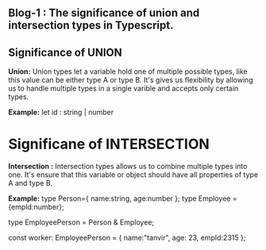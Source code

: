 ## Blog-1 : The significance of union and intersection types in Typescript.

## Significance of UNION

**Union:** Union types let a variable hold one of multiple possible types, like this value can be either type A or type B. It's gives us flexibility by allowing us to handle multiple types in a single varible and accepts only certain types.

**Example:** let id : string | number

# Significane of INTERSECTION

**Intersection :** Intersection types allows us to combine multiple types into one. It's ensure that this variable or object should have all properties of type A and type B.  

**Example:** 
type Person={ name:string, age:number };
type Employee = {empId:number};

type EmployeePerson = Person & Employee;

const worker: EmployeePerson = { name:"tanvir", age: 23, empId:2315 };

